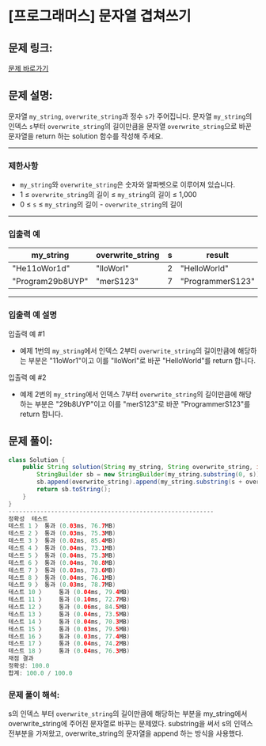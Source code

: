 # [프로그래머스] 문자열 겹쳐쓰기

## 문제 링크:

[문제 바로가기](https://school.programmers.co.kr/learn/courses/30/lessons/181943)

## 문제 설명:

문자열 `my_string`, `overwrite_string`과 정수 `s`가 주어집니다. 문자열 `my_string`의 인덱스 `s`부터 `overwrite_string`의 길이만큼을 문자열 `overwrite_string`으로 바꾼 문자열을 return 하는 solution 함수를 작성해 주세요.

---

### 제한사항

- `my_string`와 `overwrite_string`은 숫자와 알파벳으로 이루어져 있습니다.
- 1 ≤ `overwrite_string`의 길이 ≤ `my_string`의 길이 ≤ 1,000
- 0 ≤ `s` ≤ `my_string`의 길이 - `overwrite_string`의 길이

---

### 입출력 예

| my_string | overwrite_string | s | result |
| --- | --- | --- | --- |
| "He11oWor1d" | "lloWorl" | 2 | "HelloWorld" |
| "Program29b8UYP" | "merS123" | 7 | "ProgrammerS123" |

---

### 입출력 예 설명

입출력 예 #1

- 예제 1번의 `my_string`에서 인덱스 2부터 `overwrite_string`의 길이만큼에 해당하는 부분은 "11oWor1"이고 이를 "lloWorl"로 바꾼 "HelloWorld"를 return 합니다.

입출력 예 #2

- 예제 2번의 `my_string`에서 인덱스 7부터 `overwrite_string`의 길이만큼에 해당하는 부분은 "29b8UYP"이고 이를 "merS123"로 바꾼 "ProgrammerS123"를 return 합니다.

## 문제 풀이:

```java
class Solution {
    public String solution(String my_string, String overwrite_string, int s) {
        StringBuilder sb = new StringBuilder(my_string.substring(0, s));
        sb.append(overwrite_string).append(my_string.substring(s + overwrite_string.length()));
        return sb.toString();
    }
}
----------------------------------------------------------
정확성  테스트
테스트 1 〉	통과 (0.03ms, 76.7MB)
테스트 2 〉	통과 (0.03ms, 75.3MB)
테스트 3 〉	통과 (0.02ms, 85.4MB)
테스트 4 〉	통과 (0.04ms, 73.1MB)
테스트 5 〉	통과 (0.04ms, 75.3MB)
테스트 6 〉	통과 (0.04ms, 70.8MB)
테스트 7 〉	통과 (0.03ms, 73.6MB)
테스트 8 〉	통과 (0.04ms, 76.1MB)
테스트 9 〉	통과 (0.03ms, 78.7MB)
테스트 10 〉	통과 (0.04ms, 79.4MB)
테스트 11 〉	통과 (0.10ms, 72.7MB)
테스트 12 〉	통과 (0.06ms, 84.5MB)
테스트 13 〉	통과 (0.04ms, 73.5MB)
테스트 14 〉	통과 (0.04ms, 70.3MB)
테스트 15 〉	통과 (0.03ms, 79.5MB)
테스트 16 〉	통과 (0.03ms, 77.4MB)
테스트 17 〉	통과 (0.04ms, 74.2MB)
테스트 18 〉	통과 (0.04ms, 76.3MB)
채점 결과
정확성: 100.0
합계: 100.0 / 100.0
```

### **문제 풀이 해석:**

s의 인덱스 부터 `overwrite_string`의 길이만큼에 해당하는 부분을 my_string에서 overwrite_string에 주어진 문자열로 바꾸는 문제였다. substring을 써서 s의 인덱스 전부분을 가져왔고, overwrite_string의 문자열을 append 하는 방식을 사용했다.